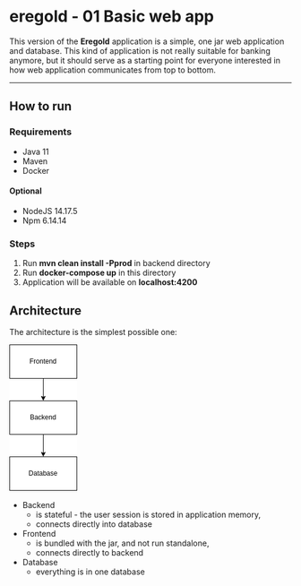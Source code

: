 # eregold - 01 Basic web app

This version of the **Eregold** application is a simple, one jar web application and database.
This kind of application is not really suitable for banking anymore, but it should serve as a starting point for
everyone interested in how web application communicates from top to bottom.

---
## How to run
### Requirements
- Java 11
- Maven
- Docker
#### Optional

- NodeJS 14.17.5
- Npm 6.14.14

### Steps
1. Run **mvn clean install -Pprod** in backend directory
2. Run **docker-compose up** in this directory
3. Application will be available on **localhost:4200**

## Architecture

The architecture is the simplest possible one:

![Diagram](./assets/diagram.png)

- Backend 
  - is stateful - the user session is stored in application memory,
  - connects directly into database
- Frontend
  - is bundled with the jar, and not run standalone,
  - connects directly to backend
- Database
  - everything is in one database 